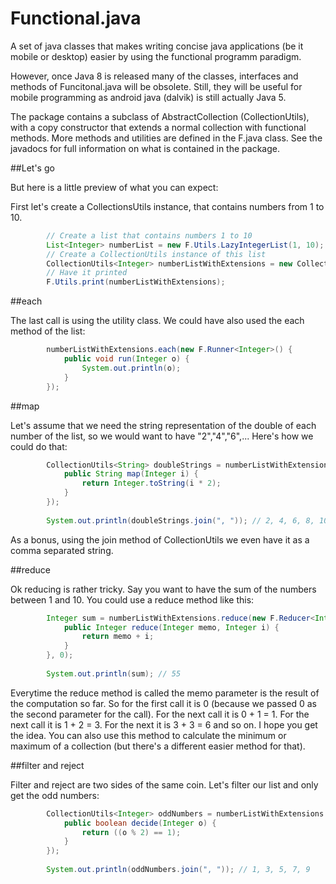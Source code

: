 Functional.java
===============

A set of java classes that makes writing concise java applications (be it mobile or desktop) easier
by using the functional programm paradigm.

However, once Java 8 is released many of the classes, interfaces and methods of Funcitonal.java
will be obsolete. Still, they will be useful for mobile programming as android java (dalvik) is still
actually Java 5.

The package contains a subclass of AbstractCollection (CollectionUtils), with a copy constructor that extends a normal collection
with functional methods. More methods and utilities are defined in the F.java class. See the javadocs for full
information on what is contained in the package.

##Let's go

But here is a little preview of what you can expect:

First let's create a CollectionsUtils instance, that contains numbers from 1 to 10.

```java
		// Create a list that contains numbers 1 to 10
		List<Integer> numberList = new F.Utils.LazyIntegerList(1, 10);
		// Create a CollectionUtils instance of this list
		CollectionUtils<Integer> numberListWithExtensions = new CollectionUtils<Integer>(numberList);
		// Have it printed
		F.Utils.print(numberListWithExtensions);
```

##each 

The last call is using the utility class. We could have also used the each method of the list:

```java
		numberListWithExtensions.each(new F.Runner<Integer>() {
			public void run(Integer o) {
				System.out.println(o);
			}
		});
```

##map

Let's assume that we need the string representation of the double of each number of the list, so we would want to have "2","4","6",... Here's how we could do that:

```java
		CollectionUtils<String> doubleStrings = numberListWithExtensions.map(new F.Mapper<Integer, String>() {
			public String map(Integer i) {
				return Integer.toString(i * 2);
			}
		});
		
		System.out.println(doubleStrings.join(", ")); // 2, 4, 6, 8, 10, ...
```

As a bonus, using the join method of CollectionUtils we even have it as a comma separated string.

##reduce

Ok reducing is rather tricky. Say you want to have the sum of the numbers between 1 and 10. You could use a reduce method like this:

```java
		Integer sum = numberListWithExtensions.reduce(new F.Reducer<Integer, Integer>() {
			public Integer reduce(Integer memo, Integer i) {
				return memo + i;
			}
		}, 0);
		
		System.out.println(sum); // 55
```

Everytime the reduce method is called the memo parameter is the result of the computation so far. So for the first call it is 0 (because we passed 0 as the second parameter for the call). For the next call it is 0 + 1 = 1. For the next call it is 1 + 2 = 3. For the next it is 3 + 3 = 6 and so on. I hope you get the idea. You can also use this method to calculate the minimum or maximum of a collection (but there's a different easier method for that).


##filter and reject

Filter and reject are two sides of the same coin. Let's filter our list and only get the odd numbers:

```java
		CollectionUtils<Integer> oddNumbers = numberListWithExtensions.filter(new F.Decider<Integer>() {
			public boolean decide(Integer o) {
				return ((o % 2) == 1);
			}
		});
		
		System.out.println(oddNumbers.join(", ")); // 1, 3, 5, 7, 9
```
